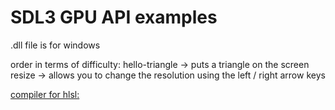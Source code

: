 
# SDL3 GPU API examples

.dll file is for windows

order in terms of difficulty:
  hello-triangle -> puts a triangle on the screen
  resize -> allows you to change the resolution using the left / right arrow keys 


[compiler for hlsl:](https://github.com/microsoft/DirectXShaderCompiler/releases)